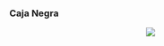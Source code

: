### Caja Negra

<p align="center">
  <img src="![image](https://github.com/user-attachments/assets/34b478a3-7463-4271-b69f-be1a53371060)
" />
</p>
